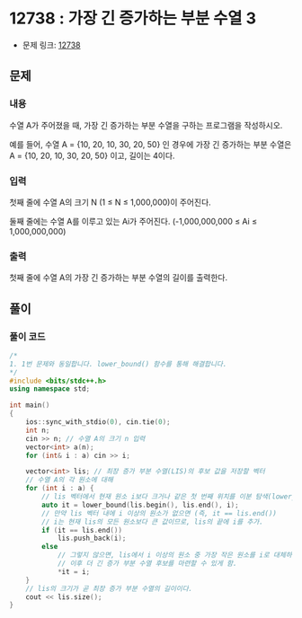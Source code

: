 # 12738 : 가장 긴 증가하는 부분 수열 3 
- 문제 링크: [12738](https://www.acmicpc.net/problem/12738)

## 문제
### 내용
수열 A가 주어졌을 때, 가장 긴 증가하는 부분 수열을 구하는 프로그램을 작성하시오.

예를 들어, 수열 A = {10, 20, 10, 30, 20, 50} 인 경우에 가장 긴 증가하는 부분 수열은 A = {10, 20, 10, 30, 20, 50} 이고, 길이는 4이다.

### 입력
첫째 줄에 수열 A의 크기 N (1 ≤ N ≤ 1,000,000)이 주어진다.

둘째 줄에는 수열 A를 이루고 있는 Ai가 주어진다. (-1,000,000,000 ≤ Ai ≤ 1,000,000,000)

### 출력
첫째 줄에 수열 A의 가장 긴 증가하는 부분 수열의 길이를 출력한다.

## 풀이
### 풀이 코드
```cpp
/*
1. 1번 문제와 동일합니다. lower_bound() 함수를 통해 해결합니다.
*/
#include <bits/stdc++.h>
using namespace std;

int main()
{
    ios::sync_with_stdio(0), cin.tie(0);
    int n;
    cin >> n; // 수열 A의 크기 n 입력
    vector<int> a(n);
    for (int& i : a) cin >> i;

    vector<int> lis; // 최장 증가 부분 수열(LIS)의 후보 값을 저장할 벡터
    // 수열 A의 각 원소에 대해
    for (int i : a) {
        // lis 벡터에서 현재 원소 i보다 크거나 같은 첫 번째 위치를 이분 탐색(lower_bound)을 통해 찾음.
        auto it = lower_bound(lis.begin(), lis.end(), i);
        // 만약 lis 벡터 내에 i 이상의 원소가 없으면 (즉, it == lis.end()) 
        // i는 현재 lis의 모든 원소보다 큰 값이므로, lis의 끝에 i를 추가.
        if (it == lis.end()) 
            lis.push_back(i);
        else 
            // 그렇지 않으면, lis에서 i 이상의 원소 중 가장 작은 원소를 i로 대체하여 
            // 이후 더 긴 증가 부분 수열 후보를 마련할 수 있게 함.
            *it = i;
    }
    // lis의 크기가 곧 최장 증가 부분 수열의 길이이다.
    cout << lis.size();
}
```